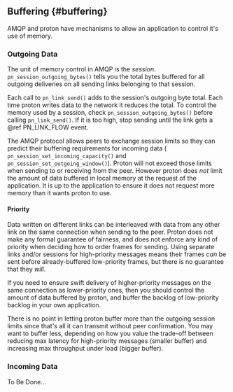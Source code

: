 ## Buffering {#buffering}

AMQP and proton have mechanisms to allow an application to control it's use of memory.

### Outgoing Data

The unit of memory control in AMQP is the *session*.
`pn_session_outgoing_bytes()` tells you the total bytes buffered for all
outgoing deliveries on all sending links belonging to that session.

Each call to `pn_link_send()` adds to the session's outgoing byte total.  Each
time proton writes data to the network it reduces the total.  To control the
memory used by a session, check `pn_session_outgoing_bytes()` before
calling `pn_link_send()`. If it is too high, stop sending until the link
gets a @ref PN_LINK_FLOW event.

The AMQP protocol allows peers to exchange session limits so they can predict
their buffering requirements for incoming data (
`pn_session_set_incoming_capacity()` and
`pn_session_set_outgoing_window()`). Proton will not exceed those limits when
sending to or receiving from the peer. However proton does *not* limit the
amount of data buffered in local memory at the request of the application.  It
is up to the application to ensure it does not request more memory than it wants
proton to use.

#### Priority

Data written on different links can be interleaved with data from any other link
on the same connection when sending to the peer. Proton does not make any formal
guarantee of fairness, and does not enforce any kind of priority when deciding
how to order frames for sending. Using separate links and/or sessions for
high-priority messages means their frames *can* be sent before already-buffered
low-priority frames, but there is no guarantee that they *will*.

If you need to ensure swift delivery of higher-priority messages on the same
connection as lower-priority ones, then you should control the amount of data
buffered by proton, and buffer the backlog of low-priority backlog in your own
application.

There is no point in letting proton buffer more than the outgoing session limits
since that's all it can transmit without peer confirmation. You may want to
buffer less, depending on how you value the trade-off between reducing max
latency for high-priority messages (smaller buffer) and increasing max
throughput under load (bigger buffer).

### Incoming Data

To Be Done... <!-- FIXME aconway 2018-05-03:  -->
